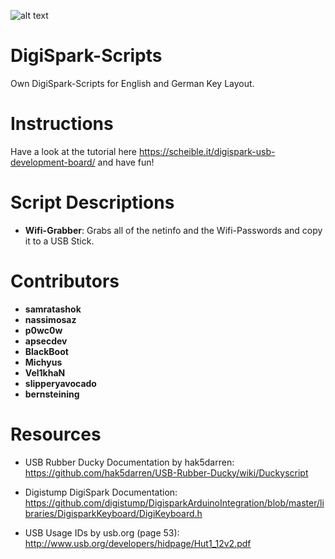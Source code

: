 ![alt text](https://cdn.instructables.com/FKP/MAA2/HH2VJNW1/FKPMAA2HH2VJNW1.MEDIUM.jpg "The DigiSpark")

# DigiSpark-Scripts
Own DigiSpark-Scripts for English and German Key Layout.

# Instructions
Have a look at the tutorial here https://scheible.it/digispark-usb-development-board/ and have fun!

# Script Descriptions

- **Wifi-Grabber**: Grabs all of the netinfo and the Wifi-Passwords and copy it to a USB Stick.


# Contributors

- **samratashok**
- **nassimosaz**
- **p0wc0w**
- **apsecdev**
- **BlackBoot**
- **Michyus**
- **Vel1khaN**
- **slipperyavocado**
- **bernsteining**

# Resources

- USB Rubber Ducky Documentation by hak5darren: https://github.com/hak5darren/USB-Rubber-Ducky/wiki/Duckyscript

- Digistump DigiSpark Documentation: https://github.com/digistump/DigisparkArduinoIntegration/blob/master/libraries/DigisparkKeyboard/DigiKeyboard.h

- USB Usage IDs by usb.org (page 53): http://www.usb.org/developers/hidpage/Hut1_12v2.pdf
